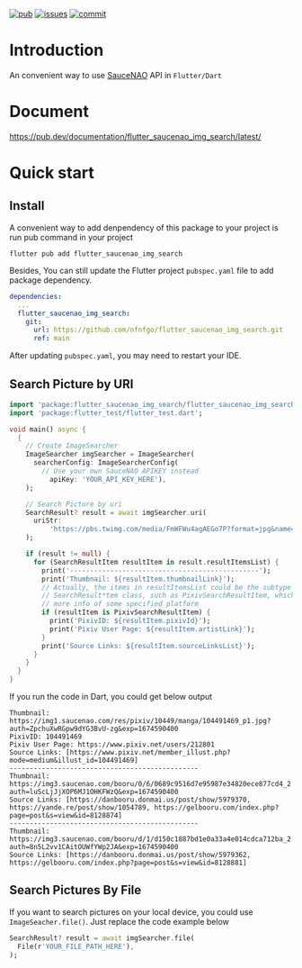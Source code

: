 [![pub](https://img.shields.io/pub/v/flutter_saucenao_img_search?label=pub&logo=dart)](https://pub.dev/packages/flutter_saucenao_img_search/install) [![issues](https://img.shields.io/github/issues/nfnfgo/flutter_saucenao_img_search?logo=github)](https://github.com/nfnfgo/flutter_saucenao_img_search/issues) [![commit](https://img.shields.io/github/last-commit/nfnfgo/flutter_saucenao_img_search?logo=github)](https://github.com/nfnfgo/flutter_saucenao_img_search/commits)

# Introduction

An convenient way to use [SauceNAO](http://saucenao.com) API in `Flutter/Dart`

# Document

https://pub.dev/documentation/flutter_saucenao_img_search/latest/

# Quick start

## Install

A convenient way to add denpendency of this package to your project is run pub command in your project

```
flutter pub add flutter_saucenao_img_search
```

Besides, You can still update the Flutter project `pubspec.yaml` file to add package dependency.

```yaml
dependencies:
  ...
  flutter_saucenao_img_search:
    git:
      url: https://github.com/nfnfgo/flutter_saucenao_img_search.git
      ref: main
```

After updating `pubspec.yaml`, you may need to restart your IDE.

## Search Picture by URI

```dart
import 'package:flutter_saucenao_img_search/flutter_saucenao_img_search.dart';
import 'package:flutter_test/flutter_test.dart';

void main() async {
  {
    // Create ImageSearcher
    ImageSearcher imgSearcher = ImageSearcher(
      searcherConfig: ImageSearcherConfig(
        // Use your own SauceNAO APIKEY instead
          apiKey: 'YOUR_API_KEY_HERE'),
    );

    // Search Picture by uri
    SearchResult? result = await imgSearcher.uri(
      uriStr:
          'https://pbs.twimg.com/media/FmWFWu4agAEGo7P?format=jpg&name=large',
    );

    if (result != null) {
      for (SearchResultItem resultItem in result.resultItemsList) {
        print('-----------------------------------------------');
        print('Thumbnail: ${resultItem.thumbnailLink}');
        // Actually, the items in resultItemsList could be the subtype of the
        // SearchResult*tem class, such as PixivSearchResultItem, which contains
        // more info of some specified platform
        if (resultItem is PixivSearchResultItem) {
          print('PixivID: ${resultItem.pixivId}');
          print('Pixiv User Page: ${resultItem.artistLink}');
        }
        print('Source Links: ${resultItem.sourceLinksList}');
      }
    }
  }
}
```

If you run the code in Dart, you could get below output

```
Thumbnail: https://img1.saucenao.com/res/pixiv/10449/manga/104491469_p1.jpg?auth=ZpchuXwRGpw9dYG3BvU-zg&exp=1674590400
PixivID: 104491469
Pixiv User Page: https://www.pixiv.net/users/212801
Source Links: [https://www.pixiv.net/member_illust.php?mode=medium&illust_id=104491469]
-----------------------------------------------
Thumbnail: https://img3.saucenao.com/booru/0/6/0689c9516d7e95987e34820ece877cd4_2.jpg?auth=luScLjJjXOP6MJ1OHKFWzQ&exp=1674590400
Source Links: [https://danbooru.donmai.us/post/show/5979370, https://yande.re/post/show/1054789, https://gelbooru.com/index.php?page=post&s=view&id=8128874]
-----------------------------------------------
Thumbnail: https://img3.saucenao.com/booru/d/1/d150c1887bd1e0a33a4e014cdca712ba_2.jpg?auth=8n5L2vv1CAitOUWfYWp2JA&exp=1674590400
Source Links: [https://danbooru.donmai.us/post/show/5979362, https://gelbooru.com/index.php?page=post&s=view&id=8128881]
```

## Search Pictures By File

If you want to search pictures on your local device, you could use `ImageSeacher.file()`. Just replace the code example below

```Dart
SearchResult? result = await imgSearcher.file(
  File(r'YOUR_FILE_PATH_HERE'),
);
```